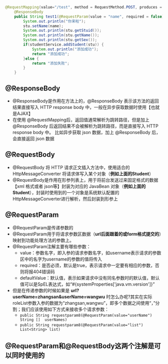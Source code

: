 ```java
@RequestMapping(value="/test", method = RequestMethod.POST, produces = {"application/json;charset=UTF-8"})
	@ResponseBody
	public String test1(@RequestParam(value = "name", required = false) String name, @RequestBody Student stu) {
		System.out.println("你来啦");
		stu.setName(name);
		System.out.println(stu.getStuid());
		System.out.println(stu.getName());
		System.out.println(stu.getSex());
		if(studentService.addStudent(stu)) {
			System.out.println("添加成功");
			return "添加成功";
		}else {
			return "添加失败";
		}
	}
```
## @ResponseBody
* @ResponseBody是作用在方法上的，@ResponseBody 表示该方法的返回结果直接写入 HTTP response body 中，一般在异步获取数据时使用【也就是AJAX】
* 在使用 @RequestMapping后，返回值通常解析为跳转路径，但是加上 @ResponseBody 后返回结果不会被解析为跳转路径，而是直接写入 HTTP response body 中。 比如异步获取 json 数据，加上 @ResponseBody 后，会直接返回 json 数据
## @RequestBody
* @RequestBody 将 HTTP 请求正文插入方法中，使用适合的 HttpMessageConverter 将请求体写入某个对象（**例如上面的Student**）
* @RequestBody是作用在形参列表上，用于将前台发送过来固定格式的数据【xml 格式或者 json等】封装为对应的 JavaBean 对象（**例如上面的Student**），封装时使用到的一个对象是系统默认配置的 HttpMessageConverter进行解析，然后封装到形参上
## @RequestParam
* @RequestParam是传递参数的
* @RequestParam用于将请求参数区数据（**url后面跟着的或form格式提交的**）映射到功能处理方法的参数上。
* @RequestParam注解主要有哪些参数：
    * value：参数名字，即入参的请求参数名字，如username表示请求的参数区中的名字为username的参数的值将传入
    * required：是否必须，默认是true，表示请求中一定要有相应的参数，否则将报404错误码
    * defaultValue：默认值，表示如果请求中没有同名参数时的默认值，默认值可以是SpEL表达式，如“#{systemProperties['java.vm.version']}”
* 但是在传递参数的时候如果是 **url?userName=zhangsan&userName=wangwu** 时怎么办呢?其实在实际roleList参数入参的数据为“zhangsan,wangwu”，即多个数据之间使用“，”分割；我们应该使用如下方式来接收多个请求参数：
    * `public String requestparam8(@RequestParam(value="userName") String []  userNames)`
    * `public String requestparam8(@RequestParam(value="list") List<String> list)`
## @RequestParam和@RequestBody这两个注解是可以同时使用的


